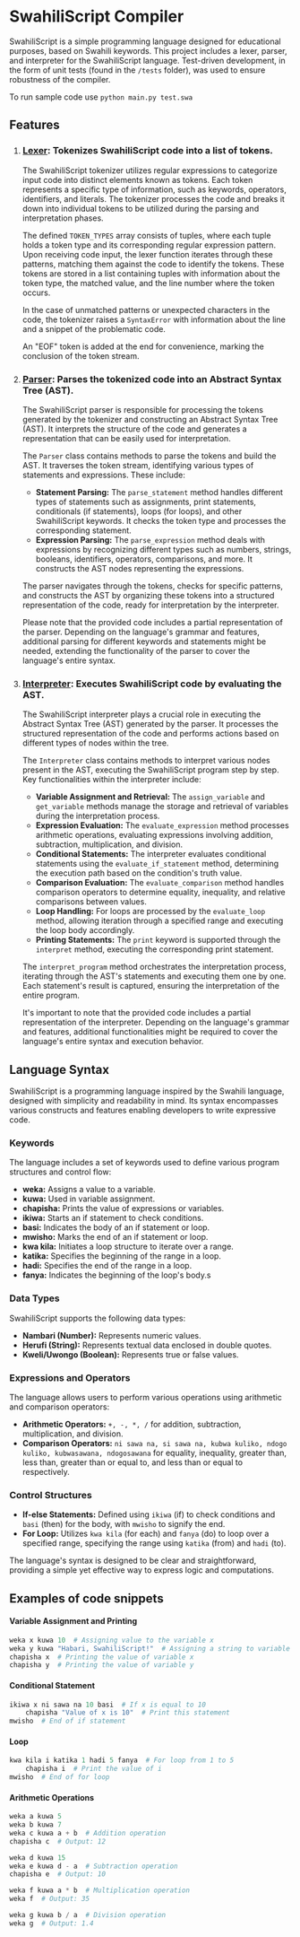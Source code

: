 # SwahiliScript Compiler

SwahiliScript is a simple programming language designed for educational purposes, based on Swahili keywords. This project includes a lexer, parser, and interpreter for the SwahiliScript language. Test-driven development, in the form of unit tests (found in the `/tests` folder), was used to ensure robustness of the compiler.

To run sample code use `python main.py test.swa`

## Features

1. ### [Lexer](https://github.com/khalifa47/CompilerDev/blob/main/SwaScript/lexer.py): Tokenizes SwahiliScript code into a list of tokens.

   The SwahiliScript tokenizer utilizes regular expressions to categorize input code into distinct elements known as tokens. Each token represents a specific type of information, such as keywords, operators, identifiers, and literals. The tokenizer processes the code and breaks it down into individual tokens to be utilized during the parsing and interpretation phases.

   The defined `TOKEN_TYPES` array consists of tuples, where each tuple holds a token type and its corresponding regular expression pattern. Upon receiving code input, the lexer function iterates through these patterns, matching them against the code to identify the tokens. These tokens are stored in a list containing tuples with information about the token type, the matched value, and the line number where the token occurs.

   In the case of unmatched patterns or unexpected characters in the code, the tokenizer raises a `SyntaxError` with information about the line and a snippet of the problematic code.

   An "EOF" token is added at the end for convenience, marking the conclusion of the token stream.

2. ### [Parser](https://github.com/khalifa47/CompilerDev/blob/main/SwaScript/parse.py): Parses the tokenized code into an Abstract Syntax Tree (AST).

   The SwahiliScript parser is responsible for processing the tokens generated by the tokenizer and constructing an Abstract Syntax Tree (AST). It interprets the structure of the code and generates a representation that can be easily used for interpretation.

   The `Parser` class contains methods to parse the tokens and build the AST. It traverses the token stream, identifying various types of statements and expressions. These include:

   - **Statement Parsing:** The `parse_statement` method handles different types of statements such as assignments, print statements, conditionals (if statements), loops (for loops), and other SwahiliScript keywords. It checks the token type and processes the corresponding statement.
   - **Expression Parsing:** The `parse_expression` method deals with expressions by recognizing different types such as numbers, strings, booleans, identifiers, operators, comparisons, and more. It constructs the AST nodes representing the expressions.

   The parser navigates through the tokens, checks for specific patterns, and constructs the AST by organizing these tokens into a structured representation of the code, ready for interpretation by the interpreter.

   Please note that the provided code includes a partial representation of the parser. Depending on the language's grammar and features, additional parsing for different keywords and statements might be needed, extending the functionality of the parser to cover the language's entire syntax.

3. ### [Interpreter](https://github.com/khalifa47/CompilerDev/blob/main/SwaScript/interpreter.py): Executes SwahiliScript code by evaluating the AST.

   The SwahiliScript interpreter plays a crucial role in executing the Abstract Syntax Tree (AST) generated by the parser. It processes the structured representation of the code and performs actions based on different types of nodes within the tree.

   The `Interpreter` class contains methods to interpret various nodes present in the AST, executing the SwahiliScript program step by step. Key functionalities within the interpreter include:

   - **Variable Assignment and Retrieval:** The `assign_variable` and `get_variable` methods manage the storage and retrieval of variables during the interpretation process.
   - **Expression Evaluation:** The `evaluate_expression` method processes arithmetic operations, evaluating expressions involving addition, subtraction, multiplication, and division.
   - **Conditional Statements:** The interpreter evaluates conditional statements using the `evaluate_if_statement` method, determining the execution path based on the condition's truth value.
   - **Comparison Evaluation:** The `evaluate_comparison` method handles comparison operators to determine equality, inequality, and relative comparisons between values.
   - **Loop Handling:** For loops are processed by the `evaluate_loop` method, allowing iteration through a specified range and executing the loop body accordingly.
   - **Printing Statements:** The `print` keyword is supported through the `interpret` method, executing the corresponding print statement.

   The `interpret_program` method orchestrates the interpretation process, iterating through the AST's statements and executing them one by one. Each statement's result is captured, ensuring the interpretation of the entire program.

   It's important to note that the provided code includes a partial representation of the interpreter. Depending on the language's grammar and features, additional functionalities might be required to cover the language's entire syntax and execution behavior.

## Language Syntax

SwahiliScript is a programming language inspired by the Swahili language, designed with simplicity and readability in mind. Its syntax encompasses various constructs and features enabling developers to write expressive code.

### Keywords

The language includes a set of keywords used to define various program structures and control flow:

- **weka:** Assigns a value to a variable.
- **kuwa:** Used in variable assignment.
- **chapisha:** Prints the value of expressions or variables.
- **ikiwa:** Starts an if statement to check conditions.
- **basi:** Indicates the body of an if statement or loop.
- **mwisho:** Marks the end of an if statement or loop.
- **kwa kila:** Initiates a loop structure to iterate over a range.
- **katika:** Specifies the beginning of the range in a loop.
- **hadi:** Specifies the end of the range in a loop.
- **fanya:** Indicates the beginning of the loop's body.s

### Data Types

SwahiliScript supports the following data types:

- **Nambari (Number):** Represents numeric values.
- **Herufi (String):** Represents textual data enclosed in double quotes.
- **Kweli/Uwongo (Boolean):** Represents true or false values.

### Expressions and Operators

The language allows users to perform various operations using arithmetic and comparison operators:

- **Arithmetic Operators:** `+, -, *, /` for addition, subtraction, multiplication, and division.
- **Comparison Operators:** `ni sawa na, si sawa na, kubwa kuliko, ndogo kuliko, kubwasawana, ndogosawana` for equality, inequality, greater than, less than, greater than or equal to, and less than or equal to respectively.

### Control Structures

- **If-else Statements:** Defined using `ikiwa` (if) to check conditions and `basi` (then) for the body, with `mwisho` to signify the end.
- **For Loop:** Utilizes `kwa kila` (for each) and `fanya` (do) to loop over a specified range, specifying the range using `katika` (from) and `hadi` (to).

The language's syntax is designed to be clear and straightforward, providing a simple yet effective way to express logic and computations.

## Examples of code snippets

#### Variable Assignment and Printing

```python
weka x kuwa 10  # Assigning value to the variable x
weka y kuwa "Habari, SwahiliScript!"  # Assigning a string to variable y
chapisha x  # Printing the value of variable x
chapisha y  # Printing the value of variable y
```

#### Conditional Statement

```python
ikiwa x ni sawa na 10 basi  # If x is equal to 10
    chapisha "Value of x is 10"  # Print this statement
mwisho  # End of if statement
```

#### Loop

```python
kwa kila i katika 1 hadi 5 fanya  # For loop from 1 to 5
    chapisha i  # Print the value of i
mwisho  # End of for loop
```

#### Arithmetic Operations

```python
weka a kuwa 5
weka b kuwa 7
weka c kuwa a + b  # Addition operation
chapisha c  # Output: 12

weka d kuwa 15
weka e kuwa d - a  # Subtraction operation
chapisha e  # Output: 10

weka f kuwa a * b  # Multiplication operation
weka f  # Output: 35

weka g kuwa b / a  # Division operation
weka g  # Output: 1.4
```
